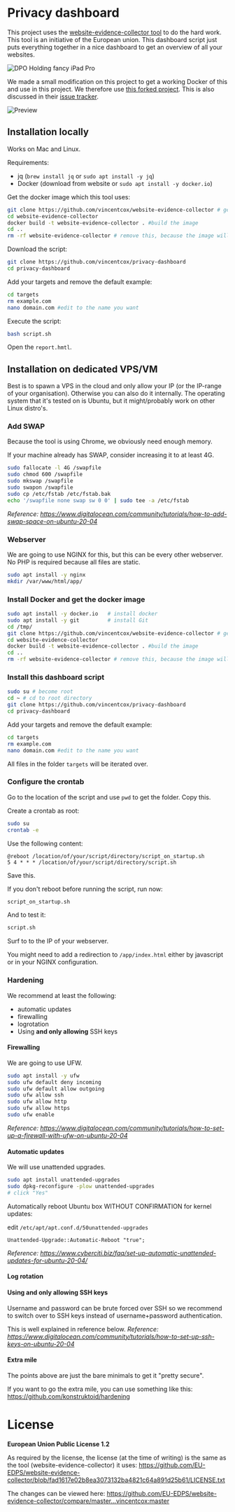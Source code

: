 # Privacy dashboard
This project uses the [website-evidence-collector tool](https://github.com/EU-EDPS/website-evidence-collector) to do the hard work. This tool is an initiative of the European union. This dashboard script just puts everything together in a nice dashboard to get an overview of all your websites.

![DPO Holding fancy iPad Pro](resources_readme/DPO_holding_iPad_Pro_Mockup.jpg)

We made a small modification on this project to get a working Docker of this and use in this project. We therefore use [this forked project](https://github.com/vincentcox/website-evidence-collector). This is also discussed in their [issue tracker](https://github.com/EU-EDPS/website-evidence-collector/issues/42).

![Preview](resources_readme/preview.gif)

## Installation locally
Works on Mac and Linux.

Requirements:
- jq (`brew install jq` or `sudo apt install -y jq`)
- Docker (download from website or `sudo apt install -y docker.io`)

Get the docker image which this tool uses:
```bash
git clone https://github.com/vincentcox/website-evidence-collector # get the website-evidence-collector tool
cd website-evidence-collector
docker build -t website-evidence-collector . #build the image
cd ..
rm -rf website-evidence-collector # remove this, because the image will be kept
```


Download the script:
```bash
git clone https://github.com/vincentcox/privacy-dashboard
cd privacy-dashboard
```
Add your targets and remove the default example:
```bash
cd targets
rm example.com
nano domain.com #edit to the name you want
```

Execute the script:
```bash
bash script.sh
```

Open the `report.hmtl`.

## Installation on dedicated VPS/VM
Best is to spawn a VPS in the cloud and only allow your IP (or the IP-range of your organisation). Otherwise you can also do it internally.
The operating system that it's tested on is Ubuntu, but it might/probably work on other Linux distro's.

### Add SWAP
Because the tool is using Chrome, we obviously need enough memory.

If your machine already has SWAP, consider increasing it to at least 4G.


```bash
sudo fallocate -l 4G /swapfile
sudo chmod 600 /swapfile
sudo mkswap /swapfile
sudo swapon /swapfile
sudo cp /etc/fstab /etc/fstab.bak
echo '/swapfile none swap sw 0 0' | sudo tee -a /etc/fstab
```
<i>Reference: https://www.digitalocean.com/community/tutorials/how-to-add-swap-space-on-ubuntu-20-04 </i>

### Webserver
We are going to use NGINX for this, but this can be every other webserver. No PHP is required because all files are static.

```bash
sudo apt install -y nginx
mkdir /var/www/html/app/
```

### Install Docker and get the docker image
```bash
sudo apt install -y docker.io   # install docker
sudo apt install -y git         # install Git
cd /tmp/
git clone https://github.com/vincentcox/website-evidence-collector # get the website-evidence-collector tool
cd website-evidence-collector
docker build -t website-evidence-collector . #build the image
cd ..
rm -rf website-evidence-collector # remove this, because the image will be kept
```

### Install this dashboard script
```bash
sudo su # become root
cd ~ # cd to root directory
git clone https://github.com/vincentcox/privacy-dashboard
cd privacy-dashboard
```

Add your targets and remove the default example:
```bash
cd targets
rm example.com
nano domain.com #edit to the name you want
```

All files in the folder `targets` will be iterated over.

### Configure the crontab
Go to the location of the script and use `pwd` to get the folder. Copy this.

Create a crontab as root:

```bash
sudo su
crontab -e
```

Use the following content:

```crontab
@reboot /location/of/your/script/directory/script_on_startup.sh
5 4 * * * /location/of/your/script/directory/script.sh
```

Save this.

If you don't reboot before running the script, run now:
```bash
script_on_startup.sh
```

And to test it:
```bash
script.sh
```
Surf to to the IP of your webserver.

You might need to add a redirection to `/app/index.html` either by javascript or in your NGINX configuration.

### Hardening
We recommend at least the following:
- automatic updates
- firewalling
- logrotation
- Using <b> and only allowing</b> SSH keys

#### Firewalling
We are going to use UFW.
```bash
sudo apt install -y ufw
sudo ufw default deny incoming
sudo ufw default allow outgoing
sudo ufw allow ssh
sudo ufw allow http
sudo ufw allow https
sudo ufw enable
```
<i>Reference: https://www.digitalocean.com/community/tutorials/how-to-set-up-a-firewall-with-ufw-on-ubuntu-20-04 </i>

#### Automatic updates
We will use unattended upgrades.
```bash
sudo apt install unattended-upgrades
sudo dpkg-reconfigure -plow unattended-upgrades
# click "Yes"
```
Automatically reboot Ubuntu box WITHOUT CONFIRMATION for kernel updates:

edit `/etc/apt/apt.conf.d/50unattended-upgrades`
```
Unattended-Upgrade::Automatic-Reboot "true";
```

<i>Reference: https://www.cyberciti.biz/faq/set-up-automatic-unattended-updates-for-ubuntu-20-04/ </i>

#### Log rotation

#### Using and only allowing SSH keys
Username and password can be brute forced over SSH so we recommend to switch over to SSH keys instead of username+password authentication.

This is well explained in reference below.
<i>Reference: https://www.digitalocean.com/community/tutorials/how-to-set-up-ssh-keys-on-ubuntu-20-04</i>


#### Extra mile
The points above are just the bare minimals to get it "pretty secure".

If you want to go the extra mile, you can use something like this: https://github.com/konstruktoid/hardening


# License
<b>European Union Public License 1.2</b>

As required by the license, the license (at the time of writing) is the same as the tool (website-evidence-collector) it uses:
https://github.com/EU-EDPS/website-evidence-collector/blob/fad1617e02b8ea3073132ba4821c64a891d25b61/LICENSE.txt

The changes can be viewed here:
https://github.com/EU-EDPS/website-evidence-collector/compare/master...vincentcox:master
